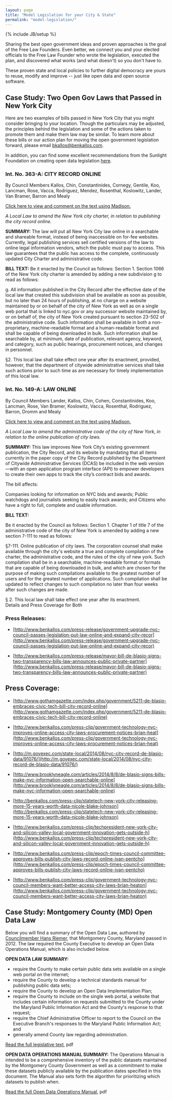 ```yaml
---
layout: page
title: "Model Legislation for your City & State"
permalink: "model-legislation/"
---
```

{% include JB/setup %}

Sharing the best open government ideas and proven approaches is the goal of the Free Law Founders. Even better, we connect you and your elected officials to the Free Law Founder who wrote the legislation, executed the plan, and discovered what works (and what doesn't) so you don't have to.

These proven state and local policies to further digital democracy are yours to reuse, modify and improve -- just like open data and open source software.

## Case Study: Two Open Gov Laws that Passed in New York City
 
Here are two examples of bills passed in New York City that you might consider bringing to your location. Though the particulars may be adjusted, the principles behind the legislation and some of the actions taken to promote them and make them law may be similar. To learn more about these bills or our action plan for moving the open government legislation forward, please email bkallos@benkallos.com.

In addition, you can find some excellent recommendations from the Sunlight Foundation on creating open data legislation [here](http://sunlightfoundation.com/blog/2013/10/25/boilerplate-open-data-policy-and-why-its-a-problem/). 
 
### Int. No. 363-A: CITY RECORD ONLINE 
By Council Members Kallos, Chin, Constantinides, Cornegy, Gentile, Koo, Lancman, Rose, Vacca, Rodriguez, Mendez, Rosenthal, Koslowitz, Lander, Van Bramer, Barron and Mealy

[Click here to view and comment on the text using Madison.](https://mymadison.io/docs/city-record-online-act-2014) 
 
*A Local Law to amend the New York city charter, in relation to publishing the city record online.*
 
**SUMMARY:**
The law will put all New York City law online in a searchable and shareable format, instead of being inaccessible on for-fee websites. Currently, legal publishing services sell certified versions of the law to online legal information vendors, which the public must pay to access. This law guarantees that the public has access to the complete, continuously updated City Charter and administrative code.
 
**BILL TEXT:** 
Be it enacted by the Council as follows:
Section 1. Section 1066 of the New York city charter is amended by adding a new subdivision g to read as follows:

g. All information published in the City Record after the effective date of the local law that created this subdivision shall be available as soon as possible, but no later than 24 hours of publishing, at no charge on a website maintained by or on behalf of the city of New York as well as on a single web portal that is linked to nyc.gov or any successor website maintained by, or on behalf of, the city of New York created pursuant to section 23-502 of the administrative code. Such information shall be available in both a non-proprietary, machine-readable format and a human-readable format and shall be capable of being downloaded in bulk. Such information shall be searchable by, at minimum, date of publication, relevant agency, keyword, and category, such as public hearings, procurement notices, and changes in personnel.

§2. This local law shall take effect one year after its enactment, provided, however, that the department of citywide administrative services shall take such actions prior to such time as are necessary for timely implementation of this local law.
 
### Int. No. 149-A: LAW ONLINE 
By Council Members Lander, Kallos, Chin, Cohen, Constantinides, Koo, Lancman, Rose, Van Bramer, Koslowitz, Vacca, Rosenthal, Rodriguez, Barron, Dromm and Mealy
  
 [Click here to view and comment on the text using Madison.](https://mymadison.io/docs/the-law-online-act-2014)

*A Local Law to amend the administrative code of the city of New York, in relation to the online publication of city laws.*
 
**SUMMARY:**
This law improves New York City’s existing government publication, the City Record, and its website by mandating that all items currently in the paper copy of the City Record published by the Department of Citywide Administrative Services (DCAS) be included in the web version—with an open application program interface (API) to empower developers to create their own apps to track the city’s contract bids and awards.
 
The bill affects:
 
Companies looking for information on NYC bids and awards;
Public watchdogs and journalists seeking to easily track awards; and
Citizens who have a right to full, complete and usable information.
 
**BILL TEXT:**
  
Be it enacted by the Council as follows:
Section 1. Chapter 1 of title 7 of the administrative code of the city of New York is amended by adding a new section 7-111 to read as follows:

§7-111. Online publication of city laws. The corporation counsel shall make available through the city's website a true and complete compilation of the charter, the administrative code, and the rules of the city of new york. Such compilation shall be in a searchable, machine-readable format or formats that are capable of being downloaded in bulk, and which are chosen for the purpose of making such compilations available to the greatest number of users and for the greatest number of applications. Such compilation shall be updated to reflect changes to such compilation no later than four weeks after such changes are made.

§ 2.  This local law shall take effect one year after its enactment.  
Details and Press Coverage for Both
 
### Press Releases:
* [http://www.benkallos.com/press-release/government-upgrade-nyc-council-passes-legislation-put-law-online-and-expand-city-recor](http://www.benkallos.com/press-release/government-upgrade-nyc-council-passes-legislation-put-law-online-and-expand-city-recor)
 
* [http://www.benkallos.com/press-release/mayor-bill-de-blasio-signs-two-transparency-bills-law-announces-public-private-partner](http://www.benkallos.com/press-release/mayor-bill-de-blasio-signs-two-transparency-bills-law-announces-public-private-partner)
 
## Press Coverage:
* [http://www.gothamgazette.com/index.php/government/5211-de-blasio-embraces-civic-tech-bill-city-record-online](http://www.gothamgazette.com/index.php/government/5211-de-blasio-embraces-civic-tech-bill-city-record-online)
 
* [http://www.benkallos.com/press-clip/government-technology-nyc-improves-online-access-city-laws-procurement-notices-brian-heat](http://www.benkallos.com/press-clip/government-technology-nyc-improves-online-access-city-laws-procurement-notices-brian-heat)
 
* [http://m.govexec.com/state-local/2014/08/nyc-city-record-de-blasio-data/91076/](http://m.govexec.com/state-local/2014/08/nyc-city-record-de-blasio-data/91076/)
 
* [http://www.brooklyneagle.com/articles/2014/8/8/de-blasio-signs-bills-make-nyc-information-open-searchable-online](http://www.brooklyneagle.com/articles/2014/8/8/de-blasio-signs-bills-make-nyc-information-open-searchable-online)
 
* [http://benkallos.com/press-clip/statetech-new-york-city-releasing-more-15-years-worth-data-nicole-blake-johnson](http://benkallos.com/press-clip/statetech-new-york-city-releasing-more-15-years-worth-data-nicole-blake-johnson)
 
* [http://www.benkallos.com/press-clip/techpresident-new-york-city-and-silicon-valley-local-government-innovation-gets-outside-h](http://www.benkallos.com/press-clip/techpresident-new-york-city-and-silicon-valley-local-government-innovation-gets-outside-h)
 
* [http://www.benkallos.com/press-clip/epoch-times-council-committee-approves-bills-publish-city-laws-record-online-ivan-pentcho](http://www.benkallos.com/press-clip/epoch-times-council-committee-approves-bills-publish-city-laws-record-online-ivan-pentcho)
 
* [http://www.benkallos.com/press-clip/government-technology-nyc-council-members-want-better-access-city-laws-brian-heaton](http://www.benkallos.com/press-clip/government-technology-nyc-council-members-want-better-access-city-laws-brian-heaton)
 
## Case Study: Montgomery County (MD) Open Data Law

Below you will find a summary of the Open Data Law, authored by [Councilmember Hans Riemer](http://www.montgomerycountymd.gov/riemer/), that Montgomery County, Maryland passed in 2012. The law required the County Executive to develop an Open Data Operations Manual, which is also included below. 

**OPEN DATA LAW SUMMARY:**
* require the County to make certain public data sets available on a single web portal
on the internet;
* require the County to develop a technical standards manual for publishing public data sets;
* require the County to develop an Open Data Implementation Plan;
* require the County to include on the single web portal, a website that includes certain information on requests submitted to the County under the Maryland Public Information Act and the County's response to that request;
* require the Chief Administrative Officer to report to the Council on the Executive Branch's responses to the Maryland Public Information Act; and
* generally amend County law regarding administration. 

[Read the full legislative text](http://montgomerycountymd.gov/open/Resources/Files/SignedOpenDataBill_23-12.pdf), pdf

**OPEN DATA OPERATIONS MANUAL SUMMARY:**
The Operations Manual is intended to be a comprehensive inventory of the public datasets maintained by the Montgomery County
Government as well as a commitment to make these datasets publicly available by the publication dates specified in this document. The Manual also sets forth the algorithm for prioritizing which datasets to publish when. 

[Read the full Open Data Operations Manual](http://montgomerycountymd.gov/open/Resources/Files/OpenDataOperationsManual.pdf), pdf
